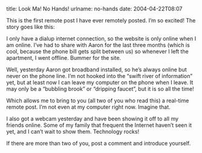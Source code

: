 title: Look Ma! No Hands!
urlname: no-hands
date: 2004-04-22T08:07

This is the first remote post I have ever remotely posted. I&#x02bc;m so excited! The story goes like this:

I only have a dialup internet connection, so the website is only online when I am online. I&#x02bc;ve had to share with Aaron for the last three months (which is cool, because the phone bill gets split between us) so whenever I left the apartment, I went offline. Bummer for the site.

Well, yesterday Aaron got broadband installed, so he&#x02bc;s always online but never on the phone line. I&#x02bc;m not hooked into the &ldquo;swift river of information&rdquo; yet, but at least now I can leave my computer on the phone when I leave. It may only be a &ldquo;bubbling brook&rdquo; or &ldquo;dripping faucet&rdquo;, but it is so all the time!

Which allows me to bring to you (all two of you who read this) a real-time remote post. I&#x02bc;m not even at my computer right now. Imagine that.

I also got a webcam yesterday and have been showing it off to all my friends online. Some of my family that frequent the Internet haven&#x02bc;t seen it yet, and I can&#x02bc;t wait to show them. Technology rocks!

If there are more than two of you, post a comment and introduce yourself.